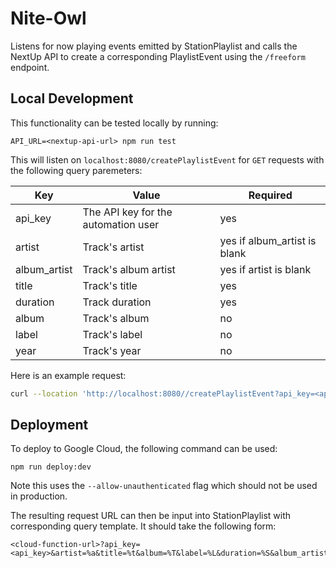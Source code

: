 # Nite-Owl

Listens for now playing events emitted by StationPlaylist and calls the NextUp API to create a corresponding PlaylistEvent using the `/freeform` endpoint.

## Local Development

This functionality can be tested locally by running:

```
API_URL=<nextup-api-url> npm run test
```

This will listen on `localhost:8080/createPlaylistEvent` for `GET` requests with the following query paremeters:

| Key          | Value                               | Required                     |
| ------------ | ----------------------------------- | ---------------------------- |
| api_key      | The API key for the automation user | yes                          |
| artist       | Track's artist                      | yes if album_artist is blank |
| album_artist | Track's album artist                | yes if artist is blank       |
| title        | Track's title                       | yes                          |
| duration     | Track duration                      | yes                          |
| album        | Track's album                       | no                           |
| label        | Track's label                       | no                           |
| year         | Track's year                        | no                           |

Here is an example request:

```bash
curl --location 'http://localhost:8080//createPlaylistEvent?api_key=<api_key>&artist=Ladyhawk&title=Footprints&album=Single&label=&duration=254'
```

## Deployment

To deploy to Google Cloud, the following command can be used:

```
npm run deploy:dev
```

Note this uses the `--allow-unauthenticated` flag which should not be used in production.

The resulting request URL can then be input into StationPlaylist with corresponding query template. It should take the following form:

```
<cloud-function-url>?api_key=<api_key>&artist=%a&title=%t&album=%T&label=%L&duration=%S&album_artist=%A&year=%Y
```
